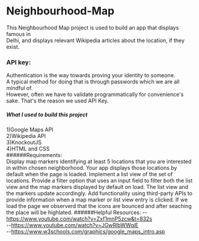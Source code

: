 # Neighbourhood-Map
This Neighbourhood Map project is used to build an app that displays famous in                                             
Delhi, and displays relevant Wikipedia articles about the location, if they exist.
 ### API key:                                                                               
 Authentication is the way towards proving your identity to someone.                                                            
 A typical method for doing that is through passwords which we are all mindful of.                                              
 However, often we have to validate programmatically for convenience's sake. That's the reason we used API Key.
##### What I used to build this project
1)Google Maps API                                                                       
2)Wikipedia API                                                                                           
3)KnockoutJS                                                                                            
4)HTML and CSS                                                            
######Requirements:                                         
Display map markers identifying at least 5 locations that you are interested in within chosen neighborhood.
Your app displays those locations by default when the page is loaded.
Implement a list view of the set of locations.
Provide a filter option that uses an input field to filter both the list view and the map markers displayed by default on load.
The list view and the markers update accordingly.
Add functionality using third-party APIs to provide information when a map marker or list view entry is clicked.
If we load the page we observerd that the icons are bounced and after seaching the place will be highlated.
######Helpful Resources:
--https://www.youtube.com/watch?v=Zxf1mnP5zcw&t=832s                                        
--https://www.youtube.com/watch?v=JGwRIbWWqjE                           
--https://www.w3schools.com/graphics/google_maps_intro.asp                                                      
